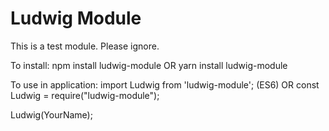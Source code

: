 # Ludwig Module

This is a test module. 
Please ignore.

To install: 
npm install ludwig-module  OR
yarn install ludwig-module

To use in application: 
import Ludwig from 'ludwig-module'; (ES6) OR
const Ludwig = require("ludwig-module");

Ludwig(YourName);
